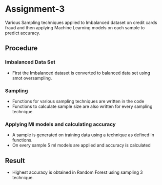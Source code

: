 # Assignment-3

Various Sampling techniques applied to Imbalanced dataset on credit cards fraud and then applying Machine Learning models
on each sample to predict accuracy.


## Procedure

### Imbalanced Data Set

* First the Imbalanced dataset is converted to balanced data set using smot oversampling.

### Sampling

* Functions for various sampling techniques are written in the code
* Functions to calculate sample size are also written for every sampling technique.

### Applying Ml models and calculating accuracy

* A sample is generated on training data using a technique as defined in functions.
* On every sample 5 ml models are applied and accuracy is calculated


## Result

* Highest accuracy is obtained in Random Forest using sampling 3 technique.
